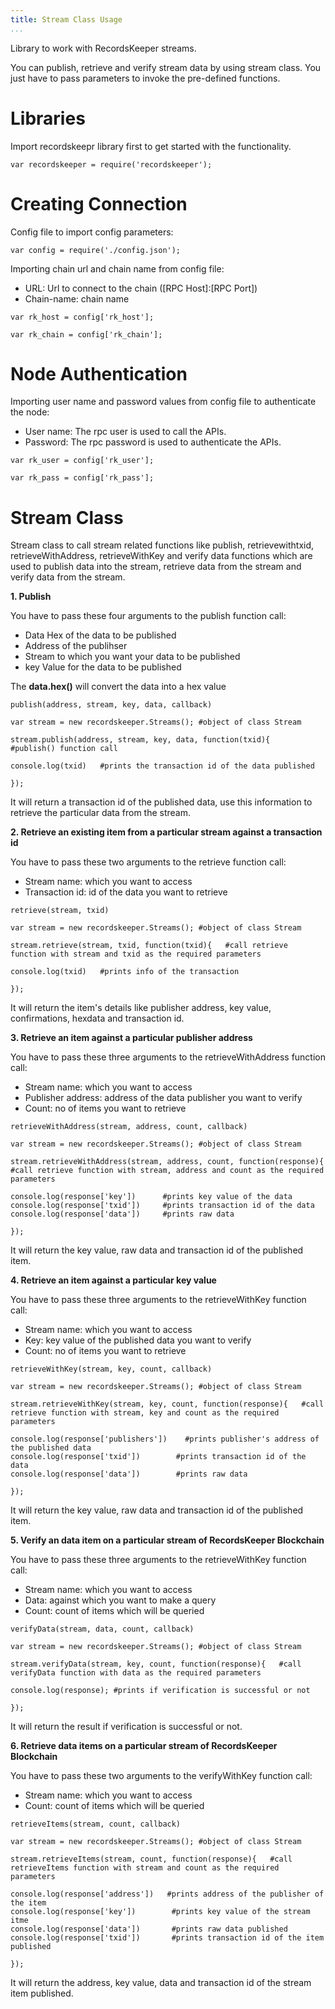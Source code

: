 ```yaml
---
title: Stream Class Usage
...
```


Library to work with RecordsKeeper streams.

You can publish, retrieve and verify stream data by using stream class.
You just have to pass parameters to invoke the pre-defined functions.

Libraries
=========

Import recordskeepr library first to get started with the functionality.

``` {.sourceCode .python}
var recordskeeper = require('recordskeeper'); 
```

Creating Connection
===================

Config file to import config parameters:

``` {.sourceCode .python}
var config = require('./config.json');
```

Importing chain url and chain name from config file:

-   URL: Url to connect to the chain (\[RPC Host\]:\[RPC Port\])
-   Chain-name: chain name

``` {.sourceCode .python}
var rk_host = config['rk_host'];

var rk_chain = config['rk_chain'];
```

Node Authentication
===================

Importing user name and password values from config file to authenticate
the node:

-   User name: The rpc user is used to call the APIs.
-   Password: The rpc password is used to authenticate the APIs.

``` {.sourceCode .python}
var rk_user = config['rk_user'];

var rk_pass = config['rk_pass'];
```

Stream Class
============

<div class="Stream">

Stream class to call stream related functions like publish,
retrievewithtxid, retrieveWithAddress, retrieveWithKey and verify data
functions which are used to publish data into the stream, retrieve data
from the stream and verify data from the stream.

</div>

**1. Publish**

You have to pass these four arguments to the publish function call:

-   Data Hex of the data to be published
-   Address of the publihser
-   Stream to which you want your data to be published
-   key Value for the data to be published

The **data.hex()** will convert the data into a hex value

``` {.sourceCode .python}
publish(address, stream, key, data, callback)

var stream = new recordskeeper.Streams(); #object of class Stream   

stream.publish(address, stream, key, data, function(txid){          #publish() function call    

console.log(txid)   #prints the transaction id of the data published

});
```

It will return a transaction id of the published data, use this
information to retrieve the particular data from the stream.

**2. Retrieve an existing item from a particular stream against a
transaction id**

You have to pass these two arguments to the retrieve function call:

-   Stream name: which you want to access
-   Transaction id: id of the data you want to retrieve

``` {.sourceCode .python}
retrieve(stream, txid)         

var stream = new recordskeeper.Streams(); #object of class Stream

stream.retrieve(stream, txid, function(txid){   #call retrieve function with stream and txid as the required parameters 

console.log(txid)   #prints info of the transaction

}); 
```

It will return the item's details like publisher address, key value,
confirmations, hexdata and transaction id.

**3. Retrieve an item against a particular publisher address**

You have to pass these three arguments to the retrieveWithAddress
function call:

-   Stream name: which you want to access
-   Publisher address: address of the data publisher you want to verify
-   Count: no of items you want to retrieve

``` {.sourceCode .python}
retrieveWithAddress(stream, address, count, callback)

var stream = new recordskeeper.Streams(); #object of class Stream

stream.retrieveWithAddress(stream, address, count, function(response){   #call retrieve function with stream, address and count as the required parameters

console.log(response['key'])      #prints key value of the data
console.log(response['txid'])     #prints transaction id of the data
console.log(response['data'])     #prints raw data

}); 
```

It will return the key value, raw data and transaction id of the
published item.

**4. Retrieve an item against a particular key value**

You have to pass these three arguments to the retrieveWithKey function
call:

-   Stream name: which you want to access
-   Key: key value of the published data you want to verify
-   Count: no of items you want to retrieve

``` {.sourceCode .python}
retrieveWithKey(stream, key, count, callback)

var stream = new recordskeeper.Streams(); #object of class Stream

stream.retrieveWithKey(stream, key, count, function(response){   #call retrieve function with stream, key and count as the required parameters

console.log(response['publishers'])    #prints publisher's address of the published data
console.log(response['txid'])        #prints transaction id of the data
console.log(response['data'])        #prints raw data

}); 
```

It will return the key value, raw data and transaction id of the
published item.

**5. Verify an data item on a particular stream of RecordsKeeper
Blockchain**

You have to pass these three arguments to the retrieveWithKey function
call:

-   Stream name: which you want to access
-   Data: against which you want to make a query
-   Count: count of items which will be queried

``` {.sourceCode .python}
verifyData(stream, data, count, callback)

var stream = new recordskeeper.Streams(); #object of class Stream

stream.verifyData(stream, key, count, function(response){   #call verifyData function with data as the required parameters

console.log(response); #prints if verification is successful or not

});
```

It will return the result if verification is successful or not.

**6. Retrieve data items on a particular stream of RecordsKeeper
Blockchain**

You have to pass these two arguments to the verifyWithKey function call:

-   Stream name: which you want to access
-   Count: count of items which will be queried

``` {.sourceCode .python}
retrieveItems(stream, count, callback)

var stream = new recordskeeper.Streams(); #object of class Stream

stream.retrieveItems(stream, count, function(response){   #call retrieveItems function with stream and count as the required parameters

console.log(response['address'])   #prints address of the publisher of the item
console.log(response['key'])        #prints key value of the stream itme
console.log(response['data'])       #prints raw data published
console.log(response['txid'])       #prints transaction id of the item published

}); 
```

It will return the address, key value, data and transaction id of the
stream item published.
